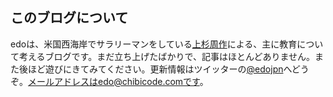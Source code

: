 ## このブログについて

edoは、米国西海岸でサラリーマンをしている[上杉周作](http://twitter.com/chibicode)による、主に教育について考えるブログです。まだ立ち上げたばかりで、記事はほとんどありません。また後ほど遊びにきてみてください。更新情報はツイッターの[@edojpn](http://twitter.com/edojpn)へどうぞ。メールアドレスはedo@chibicode.comです。

